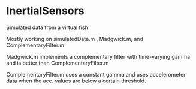 # InertialSensors
Simulated data from a virtual fish

Mostly working on simulatedData.m , Madgwick.m, and ComplementaryFilter.m

Madgwick.m implements a complementary filter with time-varying gamma and is better than ComplementaryFilter.m

ComplementaryFilter.m uses a constant gamma and uses accelerometer data when the acc. values are below a certain threshold. 
